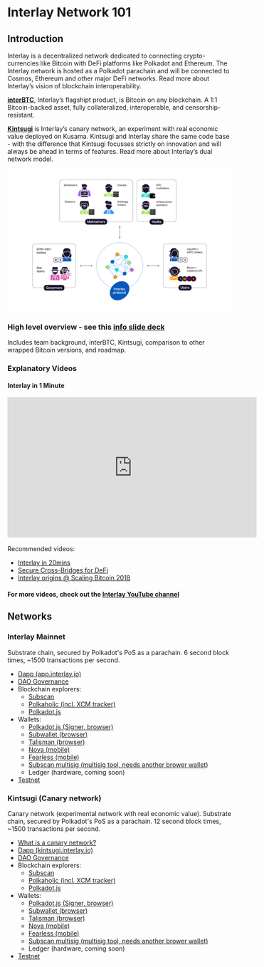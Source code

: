 # Interlay Network 101

## Introduction

Interlay is a decentralized network dedicated to connecting crypto-currencies like Bitcoin with DeFi platforms like Polkadot and Ethereum. The Interlay network is hosted as a Polkadot parachain and will be connected to Cosmos, Ethereum and other major DeFi networks. Read more about Interlay’s vision of blockchain interoperability.

**[interBTC](/getting-started/overview?id=interbtc-bitcoin-on-any-blockchain)**, Interlay’s flagshipt product, is Bitcoin on any blockchain. A 1:1 Bitcoin-backed asset, fully collateralized, interoperable, and censorship-resistant.

**[Kintsugi](../kintsugi/overview)** is Interlay’s canary network, an experiment with real economic value deployed on Kusama. Kintsugi and Interlay share the same code base - with the difference that Kintsugi focusses strictly on innovation and will always be ahead in terms of features. Read more about Interlay’s dual network model.

![Interlay Network](../_assets/img/Interlay-network-stakeholders.png)

### High level overview - see this [ info slide deck](https://docs.google.com/presentation/d/1Z3S55W6zu16WgGfOLMk0Y1bQvPbEHzQZF_B0SFESI-Q/)
Includes team background, interBTC, Kintsugi, comparison to other wrapped Bitcoin versions, and roadmap.

### Explanatory Videos

#### Interlay in 1 Minute

<iframe width="560" height="315" src="https://www.youtube.com/embed/h_LZhiS6Gho" frameborder="0" allow="accelerometer; autoplay; clipboard-write; encrypted-media; gyroscope; picture-in-picture" allowfullscreen></iframe>

Recommended videos:
- [Interlay in 20mins](https://www.youtube.com/watch?v=1buT9r77J7Q&ab_channel=Interlay)
- [Secure Cross-Bridges for DeFi](https://www.youtube.com/watch?v=Ywa0EUMosnk&ab_channel=Interlay)
- [Interlay origins @ Scaling Bitcoin 2018](https://youtu.be/FI9cwksTrQs?t=6410)

#### For more videos, check out the [ Interlay YouTube channel](https://www.youtube.com/channel/UCiO00-2FXx_V0HSSmr1-c7Q)


## Networks

### Interlay Mainnet

Substrate chain, secured by Polkadot's PoS as a parachain. 6 second block times, ~1500 transactions per second.

- [Dapp (app.interlay.io)](https://app.interlay.io/)
- [DAO Governance](https://interlay.subsquare.io/)
- Blockchain explorers:
  - [Subscan](https://interlay.subscan.io/)
  - [Polkaholic (incl. XCM tracker)](https://interlay.polkaholic.io/)
  - [Polkadot.js](https://polkadot.js.org/apps/?rpc=wss%3A%2F%2Fapi.interlay.io%2Fparachain#/explorer)
- Wallets:
  - [Polkadot.js (Signer, browser)](https://polkadot.js.org/extension/)
  - [Subwallet (browser)](https://subwallet.app/)
  - [Talisman (browser)](https://talisman.xyz/)
  - [Nova (mobile)](https://novawallet.io/)
  - [Fearless (mobile)](https://fearlesswallet.io/)
  - [Subscan multisig (multisig tool, needs another brower wallet)](https://multisig.subscan.io/)
  - Ledger (hardware, coming soon)
- [Testnet](https://testnet.interlay.io/)


### Kintsugi (Canary network)

Canary network (experimental network with real economic value). Substrate chain, secured by Polkadot's PoS as a parachain. 12 second block times, ~1500 transactions per second.

- [What is a canary network?](../kintsugi/overview.md)
- [Dapp (kintsugi.interlay.io)](https://kintsugi.interlay.io/)
- [DAO Governance](https://kintsugi.subsquare.io/)
- Blockchain explorers:
  - [Subscan](https://kintsugi.subscan.io/)
  - [Polkaholic (incl. XCM tracker)](https://kintsugi.polkaholic.io/)
  - [Polkadot.js](https://polkadot.js.org/apps/?rpc=wss%3A%2F%2Fapi-kusama.interlay.io%2Fparachain#/explorer)
- Wallets:
  - [Polkadot.js (Signer, browser)](https://polkadot.js.org/extension/)
  - [Subwallet (browser)](https://subwallet.app/)
  - [Talisman (browser)](https://talisman.xyz/)
  - [Nova (mobile)](https://novawallet.io/)
  - [Fearless (mobile)](https://fearlesswallet.io/)
  - [Subscan multisig (multisig tool, needs another brower wallet)](https://multisig.subscan.io/)
  - Ledger (hardware, coming soon)
- [Testnet](https://kintnet.interlay.io/)